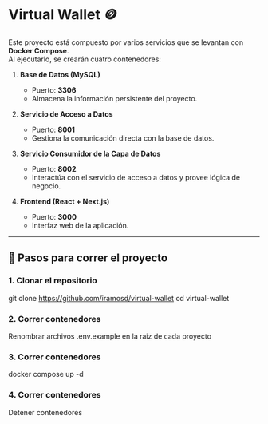 # Virtual Wallet 🪙

Este proyecto está compuesto por varios servicios que se levantan con **Docker Compose**.  
Al ejecutarlo, se crearán cuatro contenedores:  

1. **Base de Datos (MySQL)**  
   - Puerto: **3306**  
   - Almacena la información persistente del proyecto.  

2. **Servicio de Acceso a Datos**  
   - Puerto: **8001**  
   - Gestiona la comunicación directa con la base de datos.  

3. **Servicio Consumidor de la Capa de Datos**  
   - Puerto: **8002**  
   - Interactúa con el servicio de acceso a datos y provee lógica de negocio.  

4. **Frontend (React + Next.js)**  
   - Puerto: **3000**  
   - Interfaz web de la aplicación.  

---

## 🚀 Pasos para correr el proyecto

### 1. Clonar el repositorio
git clone https://github.com/iramosd/virtual-wallet
cd virtual-wallet

### 2. Correr contenedores
Renombrar archivos .env.example en la raiz de cada proyecto

### 3. Correr contenedores
docker compose up -d

### 4. Correr contenedores
Detener contenedores